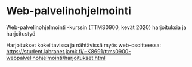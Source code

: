 # Web-palvelinohjelmointi
 Web-palvelinohjelmointi -kurssin (TTMS0900, kevät 2020) harjoituksia ja harjoitustyö

Harjoitukset kokeiltavissa ja nähtävissä myös web-osoitteessa: https://student.labranet.jamk.fi/~K8691/ttms0900-webpalvelinohjelmointi/harjoitukset.html
